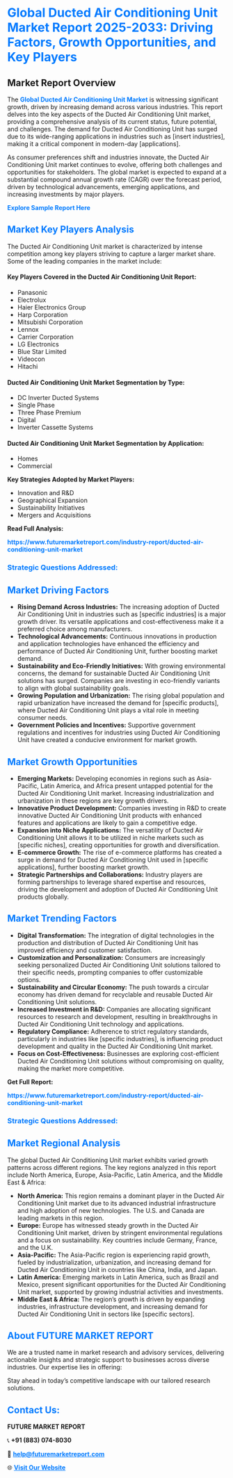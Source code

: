 <h1 style="color: #007BFF;">Global Ducted Air Conditioning Unit Market Report 2025-2033: Driving Factors, Growth Opportunities, and Key Players</h1>

<section id="overview">
<h2>Market Report Overview</h2>
<p>The <a href="https://www.futuremarketreport.com/industry-report/ducted-air-conditioning-unit-market" style="color: #007BFF; text-decoration: none;"><strong>Global Ducted Air Conditioning Unit Market</strong></a> is witnessing significant growth, driven by increasing demand across various industries. This report delves into the key aspects of the Ducted Air Conditioning Unit market, providing a comprehensive analysis of its current status, future potential, and challenges. The demand for Ducted Air Conditioning Unit has surged due to its wide-ranging applications in industries such as [insert industries], making it a critical component in modern-day [applications].</p>
<p>As consumer preferences shift and industries innovate, the Ducted Air Conditioning Unit market continues to evolve, offering both challenges and opportunities for stakeholders. The global market is expected to expand at a substantial compound annual growth rate (CAGR) over the forecast period, driven by technological advancements, emerging applications, and increasing investments by major players.</p>
</section>

<section id="overview">
<p><a href="https://www.futuremarketreport.com/request-sample/reportId=64259" style="color: #007BFF; text-decoration: none;"><strong>Explore Sample Report Here</strong></a></p>
</section>

<section id="key-players">
<h2 style="color: #007BFF;">Market Key Players Analysis</h2>
<p>The Ducted Air Conditioning Unit market is characterized by intense competition among key players striving to capture a larger market share. Some of the leading companies in the market include:</p>
<h4>Key Players Covered in the Ducted Air Conditioning Unit Report:</h4>
<ul><li>Panasonic</li><li>Electrolux</li><li>Haier Electronics Group</li><li>Harp Corporation</li><li>Mitsubishi Corporation</li><li>Lennox</li><li>Carrier Corporation</li><li>LG Electronics</li><li>Blue Star Limited</li><li>Videocon</li><li>Hitachi</li></ul>
<h4>Ducted Air Conditioning Unit Market Segmentation by Type:</h4>
<ul><li>DC Inverter Ducted Systems</li><li>Single Phase</li><li>Three Phase Premium</li><li>Digital</li><li>Inverter Cassette Systems</li></ul>

<h4>Ducted Air Conditioning Unit Market Segmentation by Application:</h4>
<ul><li>Homes</li><li>Commercial</li></ul>
<p><strong>Key Strategies Adopted by Market Players:</strong></p>
<ul>
<li>Innovation and R&D</li>
<li>Geographical Expansion</li>
<li>Sustainability Initiatives</li>
<li>Mergers and Acquisitions</li>
</ul>
</section>

<section>
<p><strong>Read Full Analysis: </strong></p><a href="https://www.futuremarketreport.com/industry-report/ducted-air-conditioning-unit-market" style="color: #007BFF; text-decoration: none;"><strong>https://www.futuremarketreport.com/industry-report/ducted-air-conditioning-unit-market</strong></a>
<h3 style="color: #007BFF;">Strategic Questions Addressed:</h3>
</section>

<section id="driving-factors">
<h2 style="color: #007BFF;">Market Driving Factors</h2>
<ul>
<li><strong>Rising Demand Across Industries:</strong> The increasing adoption of Ducted Air Conditioning Unit in industries such as [specific industries] is a major growth driver. Its versatile applications and cost-effectiveness make it a preferred choice among manufacturers.</li>
<li><strong>Technological Advancements:</strong> Continuous innovations in production and application technologies have enhanced the efficiency and performance of Ducted Air Conditioning Unit, further boosting market demand.</li>
<li><strong>Sustainability and Eco-Friendly Initiatives:</strong> With growing environmental concerns, the demand for sustainable Ducted Air Conditioning Unit solutions has surged. Companies are investing in eco-friendly variants to align with global sustainability goals.</li>
<li><strong>Growing Population and Urbanization:</strong> The rising global population and rapid urbanization have increased the demand for [specific products], where Ducted Air Conditioning Unit plays a vital role in meeting consumer needs.</li>
<li><strong>Government Policies and Incentives:</strong> Supportive government regulations and incentives for industries using Ducted Air Conditioning Unit have created a conducive environment for market growth.</li>
</ul>
</section>

<section id="growth-opportunities">
<h2 style="color: #007BFF;">Market Growth Opportunities</h2>
<ul>
<li><strong>Emerging Markets:</strong> Developing economies in regions such as Asia-Pacific, Latin America, and Africa present untapped potential for the Ducted Air Conditioning Unit market. Increasing industrialization and urbanization in these regions are key growth drivers.</li>
<li><strong>Innovative Product Development:</strong> Companies investing in R&D to create innovative Ducted Air Conditioning Unit products with enhanced features and applications are likely to gain a competitive edge.</li>
<li><strong>Expansion into Niche Applications:</strong> The versatility of Ducted Air Conditioning Unit allows it to be utilized in niche markets such as [specific niches], creating opportunities for growth and diversification.</li>
<li><strong>E-commerce Growth:</strong> The rise of e-commerce platforms has created a surge in demand for Ducted Air Conditioning Unit used in [specific applications], further boosting market growth.</li>
<li><strong>Strategic Partnerships and Collaborations:</strong> Industry players are forming partnerships to leverage shared expertise and resources, driving the development and adoption of Ducted Air Conditioning Unit products globally.</li>
</ul>
</section>

<section id="trending-factors">
<h2 style="color: #007BFF;">Market Trending Factors</h2>
<ul>
<li><strong>Digital Transformation:</strong> The integration of digital technologies in the production and distribution of Ducted Air Conditioning Unit has improved efficiency and customer satisfaction.</li>
<li><strong>Customization and Personalization:</strong> Consumers are increasingly seeking personalized Ducted Air Conditioning Unit solutions tailored to their specific needs, prompting companies to offer customizable options.</li>
<li><strong>Sustainability and Circular Economy:</strong> The push towards a circular economy has driven demand for recyclable and reusable Ducted Air Conditioning Unit solutions.</li>
<li><strong>Increased Investment in R&D:</strong> Companies are allocating significant resources to research and development, resulting in breakthroughs in Ducted Air Conditioning Unit technology and applications.</li>
<li><strong>Regulatory Compliance:</strong> Adherence to strict regulatory standards, particularly in industries like [specific industries], is influencing product development and quality in the Ducted Air Conditioning Unit market.</li>
<li><strong>Focus on Cost-Effectiveness:</strong> Businesses are exploring cost-efficient Ducted Air Conditioning Unit solutions without compromising on quality, making the market more competitive.</li>
</ul>
</section>

<section>
<p><strong>Get Full Report: </strong></p><a href="https://www.futuremarketreport.com/industry-report/ducted-air-conditioning-unit-market" style="color: #007BFF; text-decoration: none;"><strong>https://www.futuremarketreport.com/industry-report/ducted-air-conditioning-unit-market</strong></a>
<h3 style="color: #007BFF;">Strategic Questions Addressed:</h3>
</section>


<section id="regional-analysis">
<h2 style="color: #007BFF;">Market Regional Analysis</h2>
<p>The global Ducted Air Conditioning Unit market exhibits varied growth patterns across different regions. The key regions analyzed in this report include North America, Europe, Asia-Pacific, Latin America, and the Middle East & Africa:</p>
<ul>
<li><strong>North America:</strong> This region remains a dominant player in the Ducted Air Conditioning Unit market due to its advanced industrial infrastructure and high adoption of new technologies. The U.S. and Canada are leading markets in this region.</li>
<li><strong>Europe:</strong> Europe has witnessed steady growth in the Ducted Air Conditioning Unit market, driven by stringent environmental regulations and a focus on sustainability. Key countries include Germany, France, and the U.K.</li>
<li><strong>Asia-Pacific:</strong> The Asia-Pacific region is experiencing rapid growth, fueled by industrialization, urbanization, and increasing demand for Ducted Air Conditioning Unit in countries like China, India, and Japan.</li>
<li><strong>Latin America:</strong> Emerging markets in Latin America, such as Brazil and Mexico, present significant opportunities for the Ducted Air Conditioning Unit market, supported by growing industrial activities and investments.</li>
<li><strong>Middle East & Africa:</strong> The region’s growth is driven by expanding industries, infrastructure development, and increasing demand for Ducted Air Conditioning Unit in sectors like [specific sectors].</li>
</ul>
</section>

<footer>
<h2 style="color: #007BFF;">About FUTURE MARKET REPORT</h2>
<p>We are a trusted name in market research and advisory services, delivering actionable insights and strategic support to businesses across diverse industries. Our expertise lies in offering:</p>

<p>Stay ahead in today’s competitive landscape with our tailored research solutions.</p>

<h2 style="color: #007BFF;">Contact Us:</h2>
<p><strong>FUTURE MARKET REPORT</strong></p>
<p>📞 <strong>+91 (883) 074-8030</strong></p>
<p>📧 <strong><a href="mailto:help@futuremarketreport.com" style="color: #007BFF;">help@futuremarketreport.com</a></strong></p>
<p>🌐 <strong><a href="https://www.futuremarketreport.com/" style="color: #007BFF;">Visit Our Website</a></strong></p>
</footer>